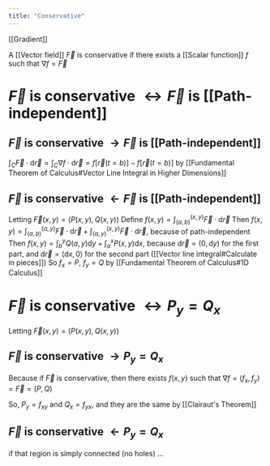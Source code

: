 ```yaml
---
title: "Conservative"
---
```

[[Gradient]]

A [[Vector field]] $\vec{F}$ is conservative if there exists a [[Scalar function]] $f$ such that  $\nabla f = \vec{F}$
# $\vec{F}$ is conservative $\leftrightarrow \vec{F}$ is [[Path-independent]]
## $\vec{F}$ is conservative $\rightarrow \vec{F}$ is [[Path-independent]]
$\int_{C} \vec{F} \cdot \mathrm{d} \vec{r}=\int_{C} \nabla f \cdot \mathrm{d} \vec{r}=f[\vec{r}(t=b)]-f[\vec{r}(t=b)]$ by [[Fundamental Theorem of Calculus#Vector Line Integral in Higher Dimensions]]
## $\vec{F}$ is conservative $\leftarrow \vec{F}$ is [[Path-independent]]
Letting $\vec{F}(x,y)=(P(x,y),Q(x,y))$
Define $f(x, y)=\int_{(a, b)}^{(x, y)} \vec{F} \cdot \mathrm{d} \vec{r}$
Then $f(x, y)=\int_{(a,b)}^{(a,y)} \vec{F} \cdot \mathrm{d} \vec{r}+\int_{(a,y)}^{(x,y)} \vec{F} \cdot \mathrm{d} \vec{r}$, because of path-independent
Then $f(x,y)=\int_{b}^{y} Q(a,y) \mathrm{d}y+\int_{a}^{x} P(x,y)\mathrm{d}x$, because $\mathrm{d}\vec{r}=(0,\mathrm{d}y)$ for the first part, and $\mathrm{d}\vec{r}=(\mathrm{d}x,0)$ for the second part ([[Vector line integral#Calculate in pieces]])
So $f_{x}=P$, $f_{y}=Q$ by [[Fundamental Theorem of Calculus#1D Calculus]]



# $\vec{F}$ is conservative $\leftrightarrow P_{y}=Q_{x}$
Letting $\vec{F}(x,y)=(P(x,y),Q(x,y))$

## $\vec{F}$ is conservative $\rightarrow P_{y}=Q_{x}$
Because if $\vec{F}$ is conservative, then there exists $f(x,y)$ such that $\nabla{f}=(f_{x}, f_{y})=\vec{F}=(P,Q)$

So, $P_{y}=f_{xy}$ and $Q_{x}=f_{yx}$, and they are the same by [[Clairaut's Theorem]]
## $\vec{F}$ is conservative $\leftarrow P_{y}=Q_{x}$
if that region is simply connected (no holes) ...